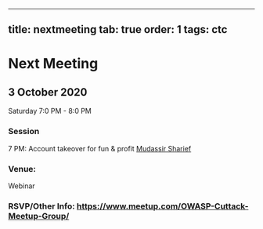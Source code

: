 
---
title: nextmeeting
tab: true
order: 1
tags: ctc
---

# **Next Meeting**

## 3 October 2020

Saturday 7:0 PM - 8:0 PM


### **Session**

  7 PM: Account takeover for fun & profit [Mudassir Sharief](mailto:mudassirsharief58@gmail.com)


### **Venue:**

Webinar 

### RSVP/Other Info: https://www.meetup.com/OWASP-Cuttack-Meetup-Group/
